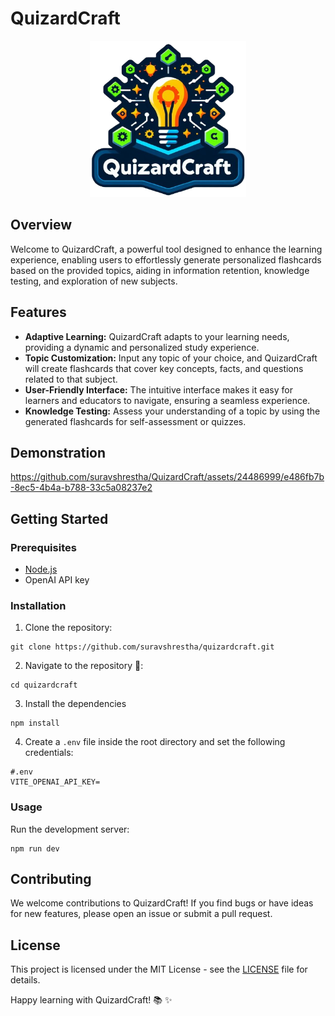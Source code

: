 # QuizardCraft
<div align="center"> 
  <img src="./public/logo.png" width=250 height=250 />
</div>

## Overview
Welcome to QuizardCraft, a powerful tool designed to enhance the learning experience, enabling users to effortlessly generate personalized flashcards based on the provided topics, aiding in information retention, knowledge testing, and exploration of new subjects.

## Features
- **Adaptive Learning:** QuizardCraft adapts to your learning needs, providing a dynamic and personalized study experience.
- **Topic Customization:** Input any topic of your choice, and QuizardCraft will create flashcards that cover key concepts, facts, and questions related to that subject.
- **User-Friendly Interface:** The intuitive interface makes it easy for learners and educators to navigate, ensuring a seamless experience.
- **Knowledge Testing:** Assess your understanding of a topic by using the generated flashcards for self-assessment or quizzes.

## Demonstration

https://github.com/suravshrestha/QuizardCraft/assets/24486999/e486fb7b-8ec5-4b4a-b788-33c5a08237e2

## Getting Started

### Prerequisites
- [Node.js](https://nodejs.org/en/)
- OpenAI API key

### Installation

1. Clone the repository:

```
git clone https://github.com/suravshrestha/quizardcraft.git
```

2. Navigate to the repository 📂:

```
cd quizardcraft
```

3. Install the dependencies

```
npm install
```

4. Create a `.env` file inside the root directory and set the following credentials:
```
#.env
VITE_OPENAI_API_KEY=
```

### Usage

Run the development server:
```
npm run dev
```
   
## Contributing

We welcome contributions to QuizardCraft! If you find bugs or have ideas for new features, please open an issue or submit a pull request.

## License

This project is licensed under the MIT License - see the [LICENSE](LICENSE) file for details.

Happy learning with QuizardCraft! 📚 ✨
